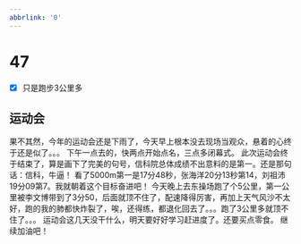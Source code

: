 ```yaml
---
abbrlink: '0'
---
```

# 47

- [x] 只是跑步3公里多

## 运动会

果不其然，今年的运动会还是下雨了，今天早上根本没去现场当观众，悬着的心终于还是似了。。。
下午一点去的，快两点开始点名，三点多闭幕式。
此次运动会终于结束了，算是画下了完美的句号，信科院总体成绩不出意料的是第一。还是那句话：信科，牛逼！
看了5000m第一是17分48秒，张海洋20分13秒第14，刘祖沛19分09第7。我就朝着这个目标奋进吧！
今天晚上去东操场跑了个5公里，第一公里被李文博带到了3分50，后面就顶不住了，配速降得厉害，再加上天气风沙不太好，跑的我的肺都快炸裂了，唉，还得练，都退化回去了。。。跑了3公里多就顶不住了。。。
运动会这几天没干什么，明天要好好学习赶进度了。还要买点零食。
继续加油吧！
